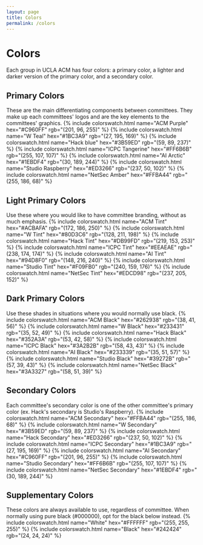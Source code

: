 ```yaml
---
layout: page
title: Colors
permalink: /colors
---
```

# Colors #
Each group in UCLA ACM has four colors: a primary color, a lighter and darker version of the primary color, and a secondary color. 

## Primary Colors ##
These are the main differentiating components between committees. They make up each committees' logos and are the key elements to the committees' graphics.
{% include colorswatch.html name="ACM Purple" hex="#C960FF" rgb="(201, 96, 255)" %}
{% include colorswatch.html name="W Teal" hex="#1BC3A9" rgb="(27, 195, 169)" %}
{% include colorswatch.html name="Hack blue" hex="#3B59ED" rgb="(59, 89, 237)" %}
{% include colorswatch.html name="ICPC Tangerine" hex="#FF6B6B" rgb="(255, 107, 107)" %}
{% include colorswatch.html name="AI Arctic" hex="#1EBDF4" rgb="(30, 189, 244)" %}
{% include colorswatch.html name="Studio Raspberry" hex="#ED3266" rgb="(237, 50, 102)" %}
{% include colorswatch.html name="NetSec Amber" hex="#FFBA44" rgb="(255, 186, 68)" %}

## Light Primary Colors ##
Use these where you would like to have committee branding, without as much emphasis.
{% include colorswatch.html name="ACM Tint" hex="#ACBAFA" rgb="(172, 186, 250)" %}
{% include colorswatch.html name="W Tint" hex="#80D3C6" rgb="(128, 211, 198)" %}
{% include colorswatch.html name="Hack Tint" hex="#DB99FD" rgb="(219, 153, 253)" %}
{% include colorswatch.html name="ICPC Tint" hex="#EEAEAE" rgb="(238, 174, 174)" %}
{% include colorswatch.html name="AI Tint" hex="#94D8F0" rgb="(148, 216, 240)" %}
{% include colorswatch.html name="Studio Tint" hex="#F09FB0" rgb="(240, 159, 176)" %}
{% include colorswatch.html name="NetSec Tint" hex="#EDCD98" rgb="(237, 205, 152)" %}

## Dark Primary Colors ##
Use these shades in situations where you would normally use black.
{% include colorswatch.html name="ACM Black" hex="#262938" rgb="(38, 41, 56)" %}
{% include colorswatch.html name="W Black" hex="#233431" rgb="(35, 52, 49)" %}
{% include colorswatch.html name="Hack Black" hex="#352A3A" rgb="(53, 42, 58)" %}
{% include colorswatch.html name="ICPC Black" hex="#3A2B2B" rgb="(58, 43, 43)" %}
{% include colorswatch.html name="AI Black" hex="#233339" rgb="(35, 51, 57)" %}
{% include colorswatch.html name="Studio Black" hex="#39272B" rgb="(57, 39, 43)" %}
{% include colorswatch.html name="NetSec Black" hex="#3A3327" rgb="(58, 51, 39)" %}

## Secondary Colors ##
Each committee's secondary color is one of the other committee's primary color (ex. Hack's secondary is Studio's Raspberry). 
{% include colorswatch.html name="ACM Secondary" hex="#FFBA44" rgb="(255, 186, 68)" %}
{% include colorswatch.html name="W Secondary" hex="#3B59ED" rgb="(59, 89, 237)" %}
{% include colorswatch.html name="Hack Secondary" hex="#ED3266" rgb="(237, 50, 102)" %}
{% include colorswatch.html name="ICPC Secondary" hex="#1BC3A9" rgb="(27, 195, 169)" %}
{% include colorswatch.html name="AI Secondary" hex="#C960FF" rgb="(201, 96, 255)" %}
{% include colorswatch.html name="Studio Secondary" hex="#FF6B6B" rgb="(255, 107, 107)" %}
{% include colorswatch.html name="NetSec Secondary" hex="#1EBDF4" rgb="(30, 189, 244)" %}

## Supplementary Colors ##
These colors are always available to use, regardless of committee. When normally using pure black (#000000), opt for the black below instead.
{% include colorswatch.html name="White" hex="#FFFFFF" rgb="(255, 255, 255)" %}
{% include colorswatch.html name="Black" hex="#242424" rgb="(24, 24, 24)" %}
